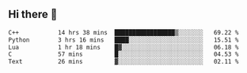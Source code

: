 ## Hi there 👋

<!--START_SECTION:waka-->

```txt
C++           14 hrs 38 mins  █████████████████▒░░░░░░░   69.22 %
Python        3 hrs 16 mins   ████░░░░░░░░░░░░░░░░░░░░░   15.51 %
Lua           1 hr 18 mins    █▓░░░░░░░░░░░░░░░░░░░░░░░   06.18 %
C             57 mins         █░░░░░░░░░░░░░░░░░░░░░░░░   04.53 %
Text          26 mins         ▓░░░░░░░░░░░░░░░░░░░░░░░░   02.11 %
```

<!--END_SECTION:waka-->
